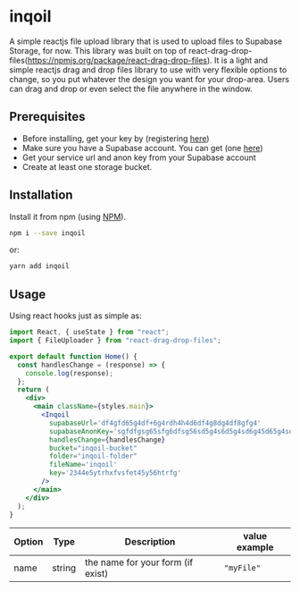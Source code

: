 # inqoil

A simple reactjs file upload library that is used to upload files to Supabase Storage, for now. This library was built on top of react-drag-drop-files(https://npmjs.org/package/react-drag-drop-files). It is a light and simple reactjs drag and drop files library to use with very flexible options to change, so you put whatever the design you want for your drop-area. Users can drag and drop or even select the file anywhere in the window.

## Prerequisites
- Before installing, get your key by (registering [here](https://inqoil.vercel.com/))
- Make sure you have a Supabase account. You can get (one [here](https://supabase.com/))
- Get your service url and anon key from your Supabase account
- Create at least one storage bucket.

## Installation
Install it from npm (using [NPM](http://webpack.github.io/)).

```bash
npm i --save inqoil
```

or:

```bash
yarn add inqoil
```

## Usage

Using react hooks just as simple as:

```jsx static
import React, { useState } from "react";
import { FileUploader } from "react-drag-drop-files";

export default function Home() {
  const handlesChange = (response) => {
    console.log(response);
  };
  return (
    <div>
      <main className={styles.main}>
        <Inqoil
          supabaseUrl='df4gfd65g4df+6g4rdh4h4d6df4g8dg4df8gfg4'
          supabaseAnonKey='sgfdfgsg65sfg6dfsg56sd5g4s6d5g4sd6g45d65g4sd6g54sd65f4'
          handlesChange={handlesChange}
          bucket="inqoil-bucket"
          folder="inqoil-folder"
          fileName='inqoil'
          key='2344e5ytrhxfvsfet45y56htrfg'
        />
      </main>
    </div>
  );
}
```


| Option                | Type                        | Description                                                                                                         | value example                                             |
| --------------------- | --------------------------- | ------------------------------------------------------------------------------------------------------------------- | --------------------------------------------------------- |
| name                  | string                      | the name for your form (if exist)                                                                                   | `"myFile"`
